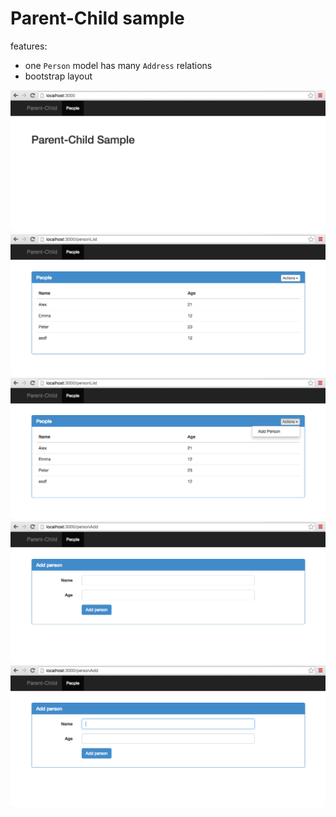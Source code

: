 # Parent-Child sample

features:
- one `Person` model has many `Address` relations
- bootstrap layout

![pic1](pics/pic1.png)
![pic2](pics/pic2.png)
![pic3](pics/pic3.png)
![pic4](pics/pic4.png)
![pic5](pics/pic5.png)
